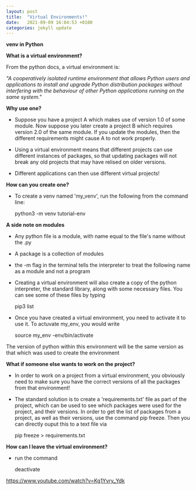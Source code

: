 ```yaml
---
layout: post
title:  "Virtual Environments!"
date:   2021-09-09 16:04:53 +0100
categories: jekyll update
---
```

**venv in Python**

**What is a virtual environment?**

From the python docs, a virtual environment is:

 *"A cooperatively isolated runtime environment that allows Python users and applications to install and upgrade Python distribution packages without interfering with the behaviour of other Python applications running on the same system."*

**Why use one?**

- Suppose you have a project A which makes use of version 1.0 of some module. Now suppose you later create a project B which requires version 2.0 of the same module. If you update the modules, then the different requirements might cause A to not work properly.

- Using a virtual environment means that different projects can use different instances of packages, so that updating packages will not break any old projects that may have relised on older versions. 

- Different applications can then use different virtual projects!

**How can you create one?**

- To create a venv named 'my_venv', run the following from the command line:

  python3 -m venv tutorial-env

**A side note on modules**
- Any python file is a module, with name equal to the file's name without the .py
- A package is a collection of modules
- the -m flag in the terminal tells the interpreter to treat the following name as a module and not a program

- Creating a virtual environment will also create a copy of the python interpreter, the standard library, along with some necessary files. You can see some of these files by typing 

  pip3 list


- Once you have created a virtual environment, you need to activate it to use it. To actuvate my_env, you would write 

  source my_env -env/bin/activate

The version of python within this environment will be the same version as that which was used to create the environment


**What if someone else wants to work on the project?**

- In order to work on a project from a virtual environment, you obviously need to make sure you have the correct versions of all the packages from that environment!

- The standard solution is to create a 'requirements.txt' file as part of the project, which can be used to see which packages were used for the project, and their versions. In order to get the list of packages from a project, as well as their versions, use the command
pip freeze. Then you can directly ouput this to a text file via

  pip freeze > requirements.txt

**How can I leave the virtual environment?**

- run the command 
  
  deactivate

https://www.youtube.com/watch?v=Kg1Yvry_Ydk